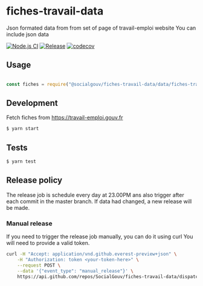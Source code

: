 # fiches-travail-data
Json formated data from from set of page of travail-emploi website
You can include json data 

[![Node.js CI](https://github.com/SocialGouv/fiches-travail-data/workflows/Node.js%20CI/badge.svg)](https://github.com/SocialGouv/fiches-travail-data/actions?query=workflow%3A%22Node.js+CI%22+branch%3Amaster)
[![Release](https://github.com/SocialGouv/fiches-travail-data/workflows/Release/badge.svg)](https://github.com/SocialGouv/fiches-travail-data/actions?query=workflow%3ARelease+branch%3Amaster)
[![codecov](https://codecov.io/gh/SocialGouv/fiches-travail-data/branch/master/graph/badge.svg)](https://codecov.io/gh/SocialGouv/fiches-travail-data)

## Usage

```js 

const fiches = require("@socialgouv/fiches-travail-data/data/fiches-travail.json");
```

## Development

Fetch fiches from https://travail-emploi.gouv.fr

```sh
$ yarn start
```

## Tests

```sh
$ yarn test
```

## Release policy

The release job is schedule every day at 23.00PM ans also trigger after each commit in the master branch.
If data had changed, a new release will be made.

### Manual release

If you need to trigger the release job manually, you can do it using curl
You will need to provide a valid token.

```sh
curl -H "Accept: application/vnd.github.everest-preview+json" \
    -H "Authorization: token <your-token-here>" \
    --request POST \
    --data '{"event_type": "manual_release"}' \
    https://api.github.com/repos/SocialGouv/fiches-travail-data/dispatches
```
